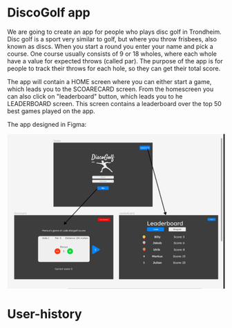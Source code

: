 # DiscoGolf app
We are going to create an app for people who plays disc golf in Trondheim. Disc golf is a sport very similar to golf, but where you throw frisbees, also known as discs. When you start a round you enter your name and pick a course. One course usually consists of 9 or 18 wholes, where each whole have a value for expected throws (called par). The purpose of the app is for people to track their throws for each hole, so they can get their total score. 

The app will contain a HOME screen where you can either start a game, which leads you to the SCOARECARD screen. From the homescreen you can also click on "leaderboard" button, which leads you to he LEADERBOARD screen. This screen contains a leaderboard over the top 50 best games played on the app. 

The app designed in Figma:

![My Image](figmaImg/figmaScreenshot.png)



# User-history

